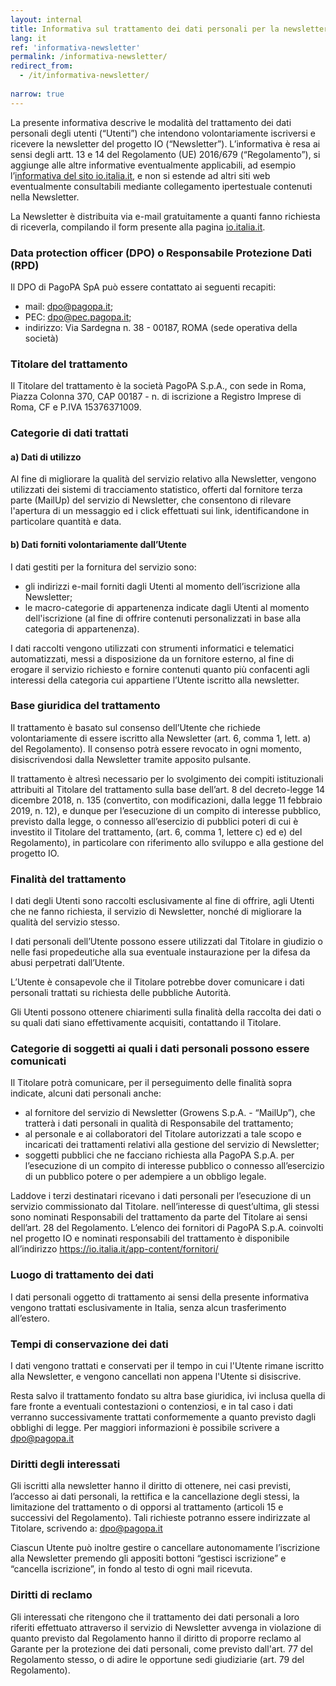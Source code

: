 ```yaml
---
layout: internal
title: Informativa sul trattamento dei dati personali per la newsletter
lang: it
ref: 'informativa-newsletter'
permalink: /informativa-newsletter/
redirect_from:
  - /it/informativa-newsletter/
  
narrow: true
---
```


 La presente informativa descrive le modalità del trattamento dei dati personali degli utenti (“Utenti”) che intendono volontariamente iscriversi e ricevere la newsletter del progetto IO (“Newsletter”).
L’informativa è resa ai sensi degli artt. 13 e 14 del Regolamento (UE) 2016/679 (“Regolamento”), si aggiunge alle altre informative eventualmente applicabili, ad esempio l’[informativa del sito io.italia.it](https://io.italia.it), e non si estende ad altri siti web eventualmente consultabili mediante collegamento ipertestuale contenuti nella Newsletter.

La Newsletter è distribuita via e-mail gratuitamente a quanti fanno richiesta di riceverla, compilando il form presente alla pagina [io.italia.it](https://io.italia.it/#newsletter).

### Data protection officer (DPO) o Responsabile Protezione Dati (RPD)
Il DPO di PagoPA SpA può essere contattato ai seguenti recapiti:
* mail: [dpo@pagopa.it](mailto:dpo@pagopa.it);
* PEC: [dpo@pec.pagopa.it](mailto:dpo@pec.pagopa.it);
* indirizzo: Via Sardegna n. 38 - 00187, ROMA (sede operativa della società)

### Titolare del trattamento 

Il Titolare del trattamento è la società PagoPA S.p.A., con sede in Roma, Piazza Colonna 370, CAP 00187 - n. di iscrizione a Registro Imprese di Roma, CF e P.IVA 15376371009.

### Categorie di dati trattati

#### a) Dati di utilizzo

Al fine di migliorare la qualità del servizio relativo alla Newsletter, vengono utilizzati dei sistemi di tracciamento statistico, offerti dal fornitore terza parte (MailUp) del servizio di Newsletter, che consentono di rilevare l'apertura di un messaggio ed i click effettuati sui link, identificandone in particolare quantità e data. 


#### b) Dati forniti volontariamente dall’Utente
I dati gestiti per la fornitura del servizio sono:

* gli indirizzi e-mail forniti dagli Utenti al momento dell’iscrizione alla Newsletter;
* le macro-categorie di appartenenza indicate dagli Utenti al momento dell'iscrizione (al fine di offrire contenuti personalizzati in base alla categoria di appartenenza).
 

I dati raccolti vengono utilizzati con strumenti informatici e telematici automatizzati, messi a disposizione da un fornitore esterno, al fine di erogare il servizio richiesto e fornire contenuti quanto più confacenti agli interessi della categoria cui appartiene l’Utente iscritto alla newsletter. 

### Base giuridica del trattamento
Il trattamento è basato sul consenso dell’Utente che richiede volontariamente di essere iscritto alla Newsletter (art. 6, comma 1, lett. a) del Regolamento).
 Il consenso potrà essere revocato in ogni momento, disiscrivendosi dalla Newsletter tramite apposito pulsante. 

Il trattamento è altresì necessario per lo svolgimento dei compiti istituzionali attribuiti al Titolare del trattamento sulla base dell’art. 8 del decreto-legge 14 dicembre 2018, n. 135 (convertito, con modificazioni, dalla legge 11 febbraio 2019, n. 12), e dunque per l’esecuzione di un compito di interesse pubblico, previsto dalla legge, o connesso all’esercizio di pubblici poteri di cui è investito il Titolare del trattamento, (art. 6, comma 1, lettere c) ed e) del Regolamento),  in particolare con riferimento allo sviluppo e alla gestione del progetto IO.

### Finalità del trattamento
I dati degli Utenti sono raccolti esclusivamente al fine di offrire, agli Utenti che ne fanno richiesta, il servizio di Newsletter, nonché di migliorare la qualità del servizio stesso.

I dati personali dell’Utente possono essere utilizzati dal Titolare in giudizio o nelle fasi propedeutiche alla sua eventuale instaurazione per la difesa da abusi perpetrati dall’Utente.

L’Utente è consapevole che il Titolare potrebbe dover comunicare i dati personali trattati su richiesta delle pubbliche Autorità.

Gli Utenti possono ottenere chiarimenti sulla finalità della raccolta dei dati o su quali dati siano effettivamente acquisiti, contattando il Titolare.



### Categorie di soggetti ai quali i dati personali possono essere comunicati

Il Titolare potrà comunicare, per il perseguimento delle finalità sopra indicate, alcuni dati personali anche:
* al fornitore del servizio di Newsletter (Growens S.p.A. - “MailUp”), che tratterà i dati personali in qualità di Responsabile del trattamento;
* al personale e ai collaboratori del Titolare autorizzati a tale scopo e incaricati dei trattamenti relativi alla gestione del servizio di Newsletter; 
* soggetti pubblici che ne facciano richiesta alla PagoPA S.p.A. per l’esecuzione di un compito di interesse pubblico o connesso all’esercizio di un pubblico potere o per adempiere a un obbligo legale.

Laddove i terzi destinatari ricevano i dati personali per l’esecuzione di un servizio commissionato dal Titolare. nell’interesse di quest’ultima, gli stessi  sono nominati Responsabili del trattamento da parte del Titolare ai sensi dell’art. 28 del Regolamento. L’elenco dei fornitori di PagoPA S.p.A. coinvolti nel progetto IO e nominati responsabili del trattamento è disponibile all’indirizzo https://io.italia.it/app-content/fornitori/

### Luogo di trattamento dei dati

I dati personali oggetto di trattamento ai sensi della presente informativa vengono trattati esclusivamente in Italia, senza alcun trasferimento all’estero.

### Tempi di conservazione dei dati

I dati vengono trattati e conservati per il tempo in cui l'Utente rimane iscritto alla Newsletter, e vengono cancellati non appena l'Utente si disiscrive.

Resta salvo il trattamento fondato su altra base giuridica, ivi inclusa quella di fare fronte a eventuali contestazioni o contenziosi, e in tal caso i dati verranno  successivamente trattati conformemente a quanto previsto dagli obblighi di legge. Per maggiori informazioni è possibile scrivere a [dpo@pagopa.it](mailto:dpo@pagopa.it) 

### Diritti degli interessati

Gli iscritti alla newsletter hanno il diritto di ottenere, nei casi previsti, l’accesso ai dati personali, la rettifica e la cancellazione degli stessi, la limitazione del trattamento o di opporsi al trattamento (articoli 15 e successivi del Regolamento). Tali richieste potranno essere indirizzate al Titolare, scrivendo a: [dpo@pagopa.it](mailto:dpo@pagopa.it) 

Ciascun Utente può inoltre gestire o cancellare autonomamente l’iscrizione alla Newsletter premendo gli appositi bottoni “gestisci iscrizione” e “cancella iscrizione”, in fondo al testo di ogni mail ricevuta.

### Diritti di reclamo

Gli interessati che ritengono che il trattamento dei dati personali a loro riferiti effettuato attraverso il servizio di Newsletter avvenga in violazione di quanto previsto dal Regolamento hanno il diritto di proporre reclamo al Garante per la protezione dei dati personali, come previsto dall'art. 77 del Regolamento stesso, o di adire le opportune sedi giudiziarie (art. 79 del Regolamento).
 
